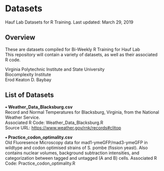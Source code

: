 # Datasets
Hauf Lab Datasets for R Training. Last updated: March 29, 2019  
  
## Overview
These are datasets compiled for Bi-Weekly R Training for Hauf Lab  
This repository will contain a variety of datasets, as well as their associated R code.

Virginia Polytechnic Institute and State University  
Biocomplexity Institute  
Erod Keaton D. Baybay  
  
## List of Datasets
**• Weather_Data_Blacksburg.csv**  
Record and Normal Temperatures for Blacksburg, Virginia, from the National Weather Service.  
Associated R Code: Weather_Data_Blacksburg.R  
Source URL: https://www.weather.gov/rnk/records#clitop

**• Practice_codon_optimality.csv**  
Old Fluoresence Microscopy data for mad1-ymeGFP/mad3-ymeGFP in wildtype and codon optimised strains of S. pombe (fission yeast). Also contains nuclear volumes, background subtraction intensities, and categorization between tagged and untagged (A and B) cells.
Associated R Code: Practice_codon_optimality.R  
